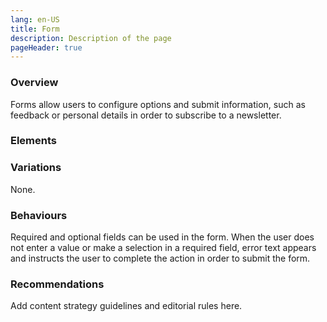 ```yaml
---
lang: en-US
title: Form
description: Description of the page
pageHeader: true
---
```


### Overview
Forms allow users to configure options and submit information, such as feedback or personal details in order to subscribe to a newsletter.


### Elements
<PreviewImage :image="$withBase('/images/form-elements-sample.png')" :contents="[{ title: 'Title (heading levels / optional)', text: 'Title (heading levels / optional)' }, { title: 'Title (optional)', text: 'Title (optional)' }, { x: 0, y: 0, title: 'Field label', text: 'Field label' }, { title: 'Help text (optional)', text: 'Help text (optional)' }, { x: 0, y: 12, title: 'Placeholder text (optional)', text: 'Placeholder text (optional)' }, { x: 0, y: 30, title: 'Text field (optional)', text: 'Text field (optional)' }, { x: 34, y: 0, title: 'Dropdown (optional)', text: 'Dropdown (optional)' }, { x: 74, y: 15, title: 'Checkbox (optional)', text: 'Checkbox (optional)' }, { x: 74, y: -2, title: 'Radio button (optional)', text: 'Radio button (optional)' }, { x: 34, y: 20, title: 'Error state (optional)', text: 'Error state (optional)' }, { x: 34, y: 33, title: 'Disabled state (optional)', text: 'Disabled state (optional)' }, { title: 'Legal disclaimer (optional)', text: 'Legal disclaimer (optional)' }, { title: 'Primary button (optional)', text: 'Primary button (optional)' }, { title: 'Text button (optional)', text: 'Text button (optional)' }]">
<template #code>
<CodeGroup>
<CodeGroupItem title="HTML">

```html
<form class="form">
  <div class="form-inputs">
    <div class="inputs-container">
      <div class="input-container">
        <input type="text" id="component-input" class="form-control form-input" placeholder="Placeholder">
        <div class="error-container">
          <span><svg width="16" height="16" viewBox="0 0 16 16" fill="none" xmlns="http://www.w3.org/2000/svg"><path fill-rule="evenodd" clip-rule="evenodd" d="M8.87105 1.31586C8.38961 0.450175 7.61059 0.451233 7.12974 1.31586L0.204546 13.7681C-0.276894 14.6338 0.120689 15.3337 1.09126 15.3337H14.9095C15.8771 15.3337 16.2771 14.6327 15.7962 13.7681L8.87105 1.31586ZM8 10.667C7.55092 10.667 7.17605 10.3244 7.13577 9.87708L6.78623 5.99495C6.72201 5.28164 7.2838 4.66699 8 4.66699C8.7162 4.66699 9.27799 5.28164 9.21377 5.99495L8.86423 9.87708C8.82395 10.3244 8.44908 10.667 8 10.667ZM6.66667 12.667C6.66667 13.4049 7.25641 14.0003 8 14.0003C8.74359 14.0003 9.33333 13.4049 9.33333 12.667C9.33333 11.9291 8.74359 11.3337 8 11.3337C7.25641 11.3337 6.66667 11.9291 6.66667 12.667Z" fill="#DC3545"/></svg></span><span>How dare you!</span>
        </div>
      </div>
      <div class="input-container">
        <select id="component-select" title="Placeholder">
          <option value="1">Australian Industry Participation Authority</option>
          <option value="2">Anti-Dumping Commission</option>
          <option value="3">AusIndustry</option>
          <option value="3">Australian Industry Participation Authority...</option>
          <option value="3">Australian Radioactive Waste Authority</option>
        </select>
        <div class="error-container">
          <span><svg width="16" height="16" viewBox="0 0 16 16" fill="none" xmlns="http://www.w3.org/2000/svg"><path fill-rule="evenodd" clip-rule="evenodd" d="M8.87105 1.31586C8.38961 0.450175 7.61059 0.451233 7.12974 1.31586L0.204546 13.7681C-0.276894 14.6338 0.120689 15.3337 1.09126 15.3337H14.9095C15.8771 15.3337 16.2771 14.6327 15.7962 13.7681L8.87105 1.31586ZM8 10.667C7.55092 10.667 7.17605 10.3244 7.13577 9.87708L6.78623 5.99495C6.72201 5.28164 7.2838 4.66699 8 4.66699C8.7162 4.66699 9.27799 5.28164 9.21377 5.99495L8.86423 9.87708C8.82395 10.3244 8.44908 10.667 8 10.667ZM6.66667 12.667C6.66667 13.4049 7.25641 14.0003 8 14.0003C8.74359 14.0003 9.33333 13.4049 9.33333 12.667C9.33333 11.9291 8.74359 11.3337 8 11.3337C7.25641 11.3337 6.66667 11.9291 6.66667 12.667Z" fill="#DC3545"/></svg></span><span>How dare you!</span>
        </div>
      </div>
      <div class="check-container">
        <input class="form-check-input" type="radio" value="" aria-label="Radio button for following text input">
        <label class="form-check-label" for="flexCheckFirst">Label</label>
      </div>
      <div class="check-container">
        <input class="form-check-input" type="checkbox" value="" id="flexCheckFirst">
        <label class="form-check-label" for="flexCheckFirst">Label</label>
      </div>
    </div>
  </div>
</form>
```

  </CodeGroupItem>
</CodeGroup>
</template>
</PreviewImage>

### Variations
None.

### Behaviours
Required and optional fields can be used in the form. When the user does not enter a value or make a selection in a required field, error text appears and instructs the user to complete the action in order to submit the form.

### Recommendations
Add content strategy guidelines and editorial rules here.
